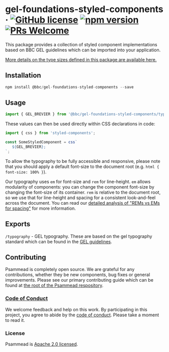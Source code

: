 # gel-foundations-styled-components &middot; [![GitHub license](https://img.shields.io/badge/license-Apache%202.0-blue.svg)](https://github.com/BBC-News/psammead/blob/latest/LICENSE) [![npm version](https://img.shields.io/npm/v/@bbc/gel-foundations-styled-components.svg)](https://www.npmjs.com/package/@bbc/gel-foundations-styled-components) [![PRs Welcome](https://img.shields.io/badge/PRs-welcome-brightgreen.svg)](https://github.com/BBC-News/psammead/blob/latest/CONTRIBUTING.md)

This package provides a collection of styled component implementations based on BBC GEL guidelines which can be imported into your application.

[More details on the type sizes defined in this package are available here.](./typography_sizes_web.md)

## Installation

```jsx
npm install @bbc/gel-foundations-styled-components --save
```

## Usage

```jsx
import { GEL_BREVIER } from '@bbc/gel-foundations-styled-components/typography';
```

These values can then be used directly within CSS declarations in code:
```jsx
import { css } from 'styled-components';

const SomeStyledComponent = css`
   ${GEL_BREVIER};
`;
```

To allow the typography to be fully accessible and responsive, please note that you should apply a default font-size to the document root (e.g. `html { font-size: 100% }`).

Our typography uses `em` for font-size and `rem` for line-height. `em` allows modularity of components: you can change the component font-size by changing the font-size of its container. `rem` is relative to the document root, so we use that for line-height and spacing for a consistent look-and-feel across the document. You can read our [detailed analysis of "REMs vs EMs for spacing"](https://github.com/BBC-News/simorgh/blob/latest/docs/Spacing-Units.md) for more information.

## Exports

`/typography` - GEL typography. These are based on the gel typography standard which can be found in the [GEL guidelines](https://www.bbc.co.uk/gel/guidelines/typography).

## Contributing

Psammead is completely open source. We are grateful for any contributions, whether they be new components, bug fixes or general improvements. Please see our primary contributing guide which can be found at [the root of the Psammead respository](https://github.com/BBC-News/psammead/blob/latest/CONTRIBUTING.md).

### [Code of Conduct](https://github.com/BBC-News/psammead/blob/latest/CODE_OF_CONDUCT.md)

We welcome feedback and help on this work. By participating in this project, you agree to abide by the [code of conduct](https://github.com/BBC-News/psammead/blob/latest/CODE_OF_CONDUCT.md). Please take a moment to read it.

### License

Psammead is [Apache 2.0 licensed](https://github.com/BBC-News/psammead/blob/latest/LICENSE).
